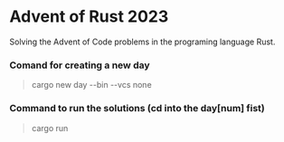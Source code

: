 # Advent of Rust 2023
Solving the Advent of Code problems in the programing language Rust.

### Comand for creating a new day 
>cargo new day --bin --vcs none

### Command to run the solutions (cd into the day[num] fist)
>cargo run
